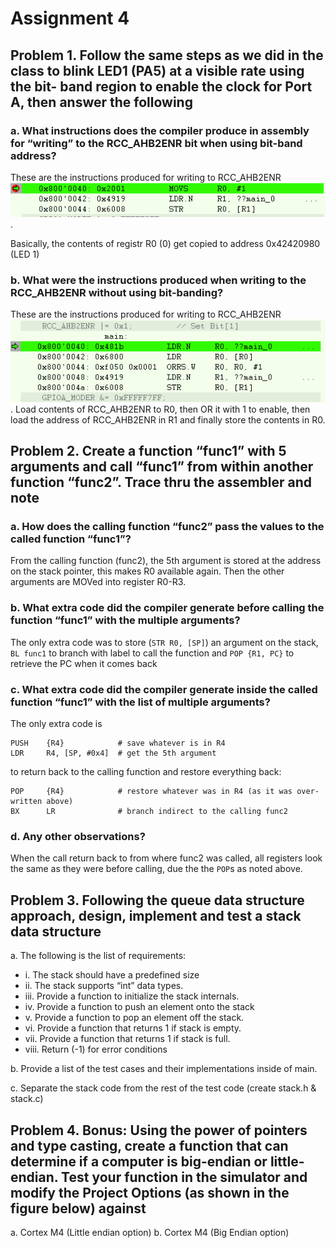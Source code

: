 # Assignment 4

## Problem 1. Follow the same steps as we did in the class to blink LED1 (PA5) at a visible rate using the bit- band region to enable the clock for Port A, then answer the following

### a. What instructions does the compiler produce in assembly for “writing” to the RCC_AHB2ENR bit when using bit-band address?

These are the instructions produced for writing to RCC_AHB2ENR ![instructions](led_a_bit_banding.png).

Basically, the contents of registr R0 (0) get copied to address 0x42420980 (LED 1)

### b. What were the instructions produced when writing to the RCC_AHB2ENR without using bit-banding?

These are the instructions produced for writing to RCC_AHB2ENR ![instructions](led_1_w:o_bit_banding.png).
Load contents of RCC_AHB2ENR to R0, then OR it with 1 to enable, then load the address of RCC_AHB2ENR in R1 and finally store the contents in R0.

## Problem 2. Create a function “func1” with 5 arguments and call “func1” from within another function “func2”. Trace thru the assembler and note

### a. How does the calling function “func2” pass the values to the called function “func1”?

From the calling function (func2), the 5th argument is stored at the address on the stack pointer, this makes R0 available again. 
Then the other arguments are MOVed into register R0-R3.

### b. What extra code did the compiler generate before calling the function “func1” with the multiple arguments?

The only extra code was to store (`STR R0, [SP]`) an argument on the stack,
`BL func1` to branch with label to call the function and `POP {R1, PC}` to
retrieve the PC when it comes back

### c. What extra code did the compiler generate inside the called function “func1” with the list of multiple arguments?

The only extra code is

```ASM
PUSH    {R4}            # save whatever is in R4
LDR     R4, [SP, #0x4]  # get the 5th argument
```

to return back to the calling function and restore everything back:

```ASM
POP     {R4}            # restore whatever was in R4 (as it was over-written above)
BX      LR              # branch indirect to the calling func2
```

### d. Any other observations?

When the call return back to from where func2 was called, all registers look
the same as they were before calling, due the the `POP`s as noted above.

## Problem 3. Following the queue data structure approach, design, implement and test a stack data structure

a. The following is the list of requirements:

- i. The stack should have a predefined size
- ii. The stack supports “int” data types.
- iii. Provide a function to initialize the stack internals.
- iv. Provide a function to push an element onto the stack
- v. Provide a function to pop an element off the stack.
- vi. Provide a function that returns 1 if stack is empty.
- vii. Provide a function that returns 1 if stack is full.
- viii. Return (-1) for error conditions

b. Provide a list of the test cases and their implementations inside of main.  

c. Separate the stack code from the rest of the test code (create stack.h & stack.c)

## Problem 4. Bonus: Using the power of pointers and type casting, create a function that can determine if a computer is big-endian or little-endian. Test your function in the simulator and modify the Project Options (as shown in the figure below) against

a. Cortex M4 (Little endian option)
b. Cortex M4 (Big Endian option)
